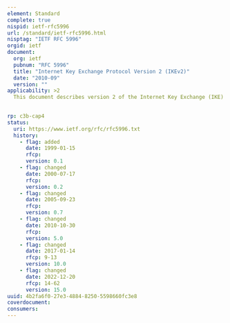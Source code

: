 ```yaml
---
element: Standard
complete: true
nispid: ietf-rfc5996
url: /standard/ietf-rfc5996.html
nisptag: "IETF RFC 5996"
orgid: ietf
document:
  org: ietf
  pubnum: "RFC 5996"
  title: "Internet Key Exchange Protocol Version 2 (IKEv2)"
  date: "2010-09"
  version: ""
applicability: >2
  This document describes version 2 of the Internet Key Exchange (IKE) protocol. IKE is a component of IPsec used for performing mutual authentication and establishing and maintaining Security Associations (SAs).  IKE performs mutual authentication between two parties and establishes an IKE security association (SA) that includes shared secret information that can be used to efficiently establish SAs for Encapsulating Security Payload (ESP) or Authentication Header (AH) and a set of cryptographic algorithms to be used by the SAs to protect the traffic that they carry. In this document, the term suite or cryptographic suite refers to a complete set of algorithms used to protect an SA. An initiator proposes one or more suites by listing supported algorithms that can be combined into suites in a mix-and-match fashion. IKE can also negotiate use of IP Compression (IPComp) [IP-COMP] in connection with an ESP or AH SA. The SAs for ESP or AH that get set up through that IKE SA we call Child SAs.

  
rp: c3b-cap4
status:
  uri: https://www.ietf.org/rfc/rfc5996.txt
  history: 
    - flag: added
      date: 1999-01-15
      rfcp: 
      version: 0.1
    - flag: changed
      date: 2000-07-17
      rfcp: 
      version: 0.2
    - flag: changed
      date: 2005-09-23
      rfcp: 
      version: 0.7
    - flag: changed
      date: 2010-10-30
      rfcp: 
      version: 5.0
    - flag: changed
      date: 2017-01-14
      rfcp: 9-13
      version: 10.0
    - flag: changed
      date: 2022-12-20
      rfcp: 14-62
      version: 15.0
uuid: 4b2fa6f0-27e3-4884-8250-5598660fc3e8
coverdocument:
consumers:
---
```

